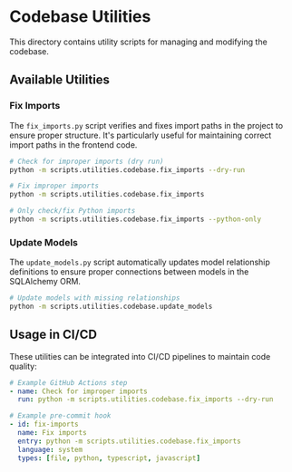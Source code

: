 # Codebase Utilities

This directory contains utility scripts for managing and modifying the codebase.

## Available Utilities

### Fix Imports

The `fix_imports.py` script verifies and fixes import paths in the project to ensure proper structure. It's particularly useful for maintaining correct import paths in the frontend code.

```bash
# Check for improper imports (dry run)
python -m scripts.utilities.codebase.fix_imports --dry-run

# Fix improper imports
python -m scripts.utilities.codebase.fix_imports

# Only check/fix Python imports
python -m scripts.utilities.codebase.fix_imports --python-only
```

### Update Models

The `update_models.py` script automatically updates model relationship definitions to ensure proper connections between models in the SQLAlchemy ORM.

```bash
# Update models with missing relationships
python -m scripts.utilities.codebase.update_models
```

## Usage in CI/CD

These utilities can be integrated into CI/CD pipelines to maintain code quality:

```yaml
# Example GitHub Actions step
- name: Check for improper imports
  run: python -m scripts.utilities.codebase.fix_imports --dry-run

# Example pre-commit hook
- id: fix-imports
  name: Fix imports
  entry: python -m scripts.utilities.codebase.fix_imports
  language: system
  types: [file, python, typescript, javascript]
```